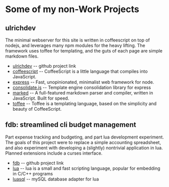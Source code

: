 # Some of my non-Work Projects #

## ulrichdev

The minimal webserver for this site is written in coffeescript on top of nodejs, and leverages many npm modules for the heavy lifting. The framework uses toffee for templating, and the guts of each page are simple markdown files.

* [ulrichdev](https://github.com/dulrich/ulrichdev) -- github project link
* [coffeescript](http://coffeescript.org/) -- CoffeeScript is a little language that compiles into JavaScript.
* [express](https://github.com/strongloop/express) -- Fast, unopinionated, minimalist web framework for node.
* [consolidate.js](https://github.com/visionmedia/consolidate.js) -- Template engine consolidation library for express
* [marked](https://github.com/chjj/marked) -- A full-featured markdown parser and compiler, written in JavaScript. Built for speed.
* [toffee](https://github.com/malgorithms/toffee) -- Toffee is a templating language, based on the simplicity and beauty of CoffeeScript.


## fdb: streamlined cli budget management

Part expense tracking and budgeting, and part lua development experiment.
The goals of this project were to replace a simple accounting spreadsheet, and
also experiment with developing a (slightly) nontrivial application in lua.
Planned extensions include a curses interface.

* [fdb](https://github.com/trakk/fdb) -- github project link
* [lua](http://lua.org) -- lua is a small and fast scripting language, popular for embedding in C/C++ programs
* [luasql](http://keplerproject.github.io/luasql/doc/us/manual.html) -- mySQL database adapter for lua

